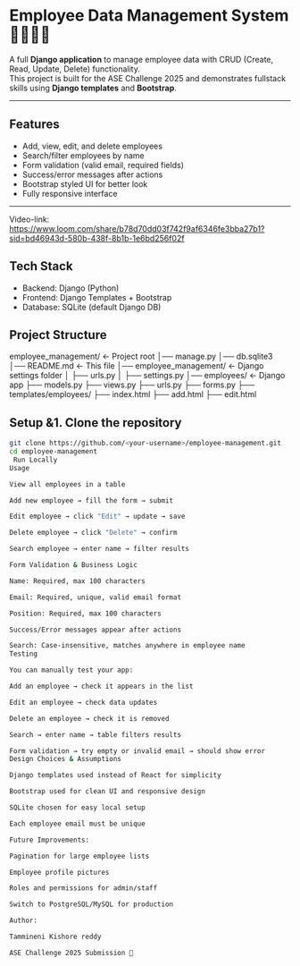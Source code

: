 # Employee Data Management System 👨‍💼👩‍💼

A full **Django application** to manage employee data with CRUD (Create, Read, Update, Delete) functionality.  
This project is built for the ASE Challenge 2025 and demonstrates fullstack skills using **Django templates** and **Bootstrap**.

---

## Features
- Add, view, edit, and delete employees
- Search/filter employees by name
- Form validation (valid email, required fields)
- Success/error messages after actions
- Bootstrap styled UI for better look
- Fully responsive interface

---
Video-link:
https://www.loom.com/share/b78d70dd03f742f9af6346fe3bba27b1?sid=bd46943d-580b-438f-8b1b-1e6bd256f02f

## Tech Stack
- Backend: Django (Python)
- Frontend: Django Templates + Bootstrap
- Database: SQLite (default Django DB)
## Project Structure
employee_management/ <- Project root
│── manage.py
│── db.sqlite3
│── README.md <- This file
│── employee_management/ <- Django settings folder
│ ├── urls.py
│ ├── settings.py
│── employees/ <- Django app
├── models.py
├── views.py
├── urls.py
├── forms.py
├── templates/employees/
├── index.html
├── add.html
├── edit.html
## Setup &1. **Clone the repository**
```bash
git clone https://github.com/<your-username>/employee-management.git
cd employee-management
 Run Locally
Usage

View all employees in a table

Add new employee → fill the form → submit

Edit employee → click "Edit" → update → save

Delete employee → click "Delete" → confirm

Search employee → enter name → filter results

Form Validation & Business Logic

Name: Required, max 100 characters

Email: Required, unique, valid email format

Position: Required, max 100 characters

Success/Error messages appear after actions

Search: Case-insensitive, matches anywhere in employee name
Testing

You can manually test your app:

Add an employee → check it appears in the list

Edit an employee → check data updates

Delete an employee → check it is removed

Search → enter name → table filters results

Form validation → try empty or invalid email → should show error
Design Choices & Assumptions

Django templates used instead of React for simplicity

Bootstrap used for clean UI and responsive design

SQLite chosen for easy local setup

Each employee email must be unique

Future Improvements:

Pagination for large employee lists

Employee profile pictures

Roles and permissions for admin/staff

Switch to PostgreSQL/MySQL for production

Author:

Tammineni Kishore reddy

ASE Challenge 2025 Submission 🚀
